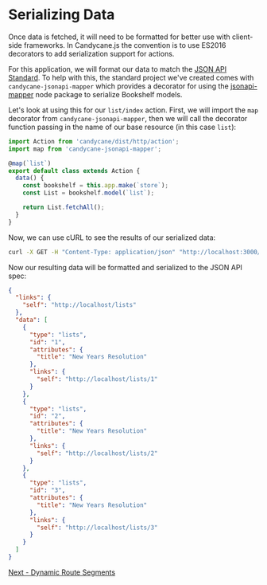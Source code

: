 # Serializing Data

Once data is fetched, it will need to be formatted for better use with client-side frameworks.
In Candycane.js the convention is to use ES2016 decorators to add serialization support for actions.

For this application, we will format our data to match the [JSON API Standard](http://jsonapi.org/).
To help with this, the standard project we've created comes with `candycane-jsonapi-mapper` which provides a decorator for using the [jsonapi-mapper](https://github.com/scoutforpets/jsonapi-mapper) node package to serialize Bookshelf models.

Let's look at using this for our `list/index` action.
First, we will import the `map` decorator from `candycane-jsonapi-mapper`, then we will call the decorator function passing in the name of our base resource (in this case `list`):

```js
import Action from 'candycane/dist/http/action';
import map from 'candycane-jsonapi-mapper';

@map(`list`)
export default class extends Action {
  data() {
    const bookshelf = this.app.make(`store`);
    const List = bookshelf.model(`list`);

    return List.fetchAll();
  }
}
```

Now, we can use cURL to see the results of our serialized data:

```bash
curl -X GET -H "Content-Type: application/json" "http://localhost:3000/lists"
```

Now our resulting data will be formatted and serialized to the JSON API spec:

```json
{
  "links": {
    "self": "http://localhost/lists"
  },
  "data": [
    {
      "type": "lists",
      "id": "1",
      "attributes": {
        "title": "New Years Resolution"
      },
      "links": {
        "self": "http://localhost/lists/1"
      }
    },
    {
      "type": "lists",
      "id": "2",
      "attributes": {
        "title": "New Years Resolution"
      },
      "links": {
        "self": "http://localhost/lists/2"
      }
    },
    {
      "type": "lists",
      "id": "3",
      "attributes": {
        "title": "New Years Resolution"
      },
      "links": {
        "self": "http://localhost/lists/3"
      }
    }
  ]
}
```

[Next - Dynamic Route Segments](./dynamic-routes.md)
